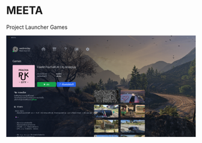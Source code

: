 # MEETA

Project Launcher Games

![alt text](https://raw.githubusercontent.com/promraungdet/MEETA/master/Launcher.png)
